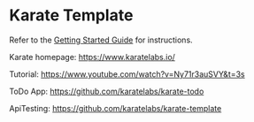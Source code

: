 # Karate Template

Refer to the [Getting Started Guide](https://github.com/karatelabs/karate/wiki/Get-Started:-Maven-and-Gradle#github-template) for instructions.

Karate homepage: https://www.karatelabs.io/

Tutorial: https://www.youtube.com/watch?v=Ny71r3auSVY&t=3s

ToDo App: https://github.com/karatelabs/karate-todo

ApiTesting: https://github.com/karatelabs/karate-template
